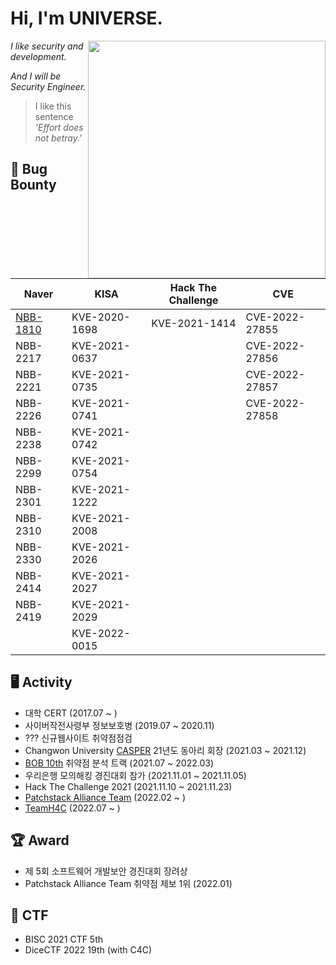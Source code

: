 # Hi, I'm UNIVERSE.

<img align='right' src="https://github-readme-stats.vercel.app/api?username=Universe1122&show_icons=true&theme=radical" width="380">

*I like security and development.*

*And I will be Security Engineer.*

> I like this sentence *'Effort does not betray.'*


## 🐞 Bug Bounty 
| Naver | KISA | Hack The Challenge| CVE |
| ------ | ------ | ------ | ------ |
| [NBB-1810](https://bugbounty.naver.com/ko/halloffame) | KVE-2020-1698 | KVE-2021-1414 | CVE-2022-27855 |
| NBB-2217 | KVE-2021-0637 |  | CVE-2022-27856 |
| NBB-2221 | KVE-2021-0735 |  | CVE-2022-27857 |
| NBB-2226 | KVE-2021-0741 |  | CVE-2022-27858 |
| NBB-2238 | KVE-2021-0742 |  |  |
| NBB-2299	 | KVE-2021-0754 |  |  |
| NBB-2301 | KVE-2021-1222 |  |  |
| NBB-2310 | KVE-2021-2008 |  |  |
| NBB-2330 | KVE-2021-2026 |  |  |
| NBB-2414 | KVE-2021-2027 |  |  |
| NBB-2419 | KVE-2021-2029 |  |  |
|  | KVE-2022-0015 |  |  |


## 🖥️ Activity
- 대학 CERT (2017.07 ~ )
- 사이버작전사령부 정보보호병 (2019.07 ~ 2020.11)
- ??? 신규웹사이트 취약점점검
- Changwon University [CASPER](https://casper.or.kr) 21년도 동아리 회장 (2021.03 ~ 2021.12)
- [BOB 10th](https://www.kitribob.kr/) 취약점 분석 트랙 (2021.07 ~ 2022.03)
- 우리은행 모의해킹 경진대회 참가 (2021.11.01 ~ 2021.11.05)
- Hack The Challenge 2021 (2021.11.10 ~ 2021.11.23)
- [Patchstack Alliance Team](https://patchstack.com/articles/introducing-patchstack-alliance/) (2022.02 ~ )
- [TeamH4C](https://teamh4c.com/) (2022.07 ~ )

## 🏆 Award
- 제 5회 소프트웨어 개발보안 경진대회 장려상
- Patchstack Alliance Team 취약점 제보 1위 (2022.01)

## 🚩 CTF
- BISC 2021 CTF 5th
- DiceCTF 2022 19th (with C4C)
